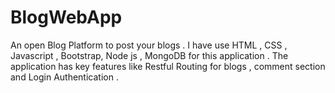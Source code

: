 # BlogWebApp
An open Blog Platform to post your blogs . I have use HTML , CSS , Javascript , Bootstrap,  Node js , MongoDB for this application . The application has key features like Restful Routing for blogs , comment section and Login Authentication . 

